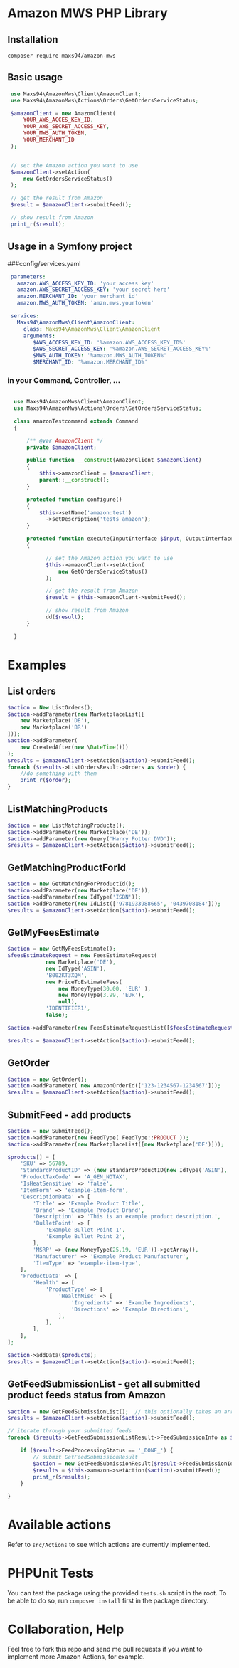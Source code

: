 # Amazon MWS PHP Library

## Installation
```composer require maxs94/amazon-mws```

## Basic usage
```php
 use Maxs94\AmazonMws\Client\AmazonClient;
 use Maxs94\AmazonMws\Actions\Orders\GetOrdersServiceStatus;

 $amazonClient = new AmazonClient(
     YOUR_AWS_ACCES_KEY_ID,
     YOUR_AWS_SECRET_ACCESS_KEY,
     YOUR_MWS_AUTH_TOKEN,
     YOUR_MERCHANT_ID
 );


 // set the Amazon action you want to use
 $amazonClient->setAction(
     new GetOrdersServiceStatus()
 );

 // get the result from Amazon
 $result = $amazonClient->submitFeed();

 // show result from Amazon
 print_r($result);
 ```

## Usage in a Symfony project
###config/services.yaml
```yaml
 parameters:
   amazon.AWS_ACCESS_KEY_ID: 'your access key'
   amazon.AWS_SECRET_ACCESS_KEY: 'your secret here'
   amazon.MERCHANT_ID: 'your merchant id'
   amazon.MWS_AUTH_TOKEN: 'amzn.mws.yourtoken'

 services:
   Maxs94\AmazonMws\Client\AmazonClient:
     class: Maxs94\AmazonMws\Client\AmazonClient
     arguments:
        $AWS_ACCESS_KEY_ID: '%amazon.AWS_ACCESS_KEY_ID%'
        $AWS_SECRET_ACCESS_KEY: '%amazon.AWS_SECRET_ACCESS_KEY%'
        $MWS_AUTH_TOKEN: '%amazon.MWS_AUTH_TOKEN%'
        $MERCHANT_ID: '%amazon.MERCHANT_ID%'
```

### in your Command, Controller, ...
```php
  
  use Maxs94\AmazonMws\Client\AmazonClient;
  use Maxs94\AmazonMws\Actions\Orders\GetOrdersServiceStatus;

  class amazonTestcommand extends Command 
  {

      /** @var AmazonClient */
      private $amazonClient;

      public function __construct(AmazonClient $amazonClient)
      {
          $this->amazonClient = $amazonClient;
          parent::__construct();
      }

      protected function configure()
      {
          $this->setName('amazon:test')
            ->setDescription('tests amazon');
      }

      protected function execute(InputInterface $input, OutputInterface $output)
      {

            // set the Amazon action you want to use
            $this->amazonClient->setAction(
                new GetOrdersServiceStatus()
            );

            // get the result from Amazon
            $result = $this->amazonClient->submitFeed();

            // show result from Amazon
            dd($result);
      }

  }
```

# Examples
## List orders
```php
$action = New ListOrders();
$action->addParameter(new MarketplaceList([
    new Marketplace('DE'),
    new Marketplace('BR')
]));
$action->addParameter(
    new CreatedAfter(new \DateTime()))
);
$results = $amazonClient->setAction($action)->submitFeed();
foreach ($results->ListOrdersResult->Orders as $order) {
    //do something with them
    print_r($order);
}
``` 

## ListMatchingProducts
```php 
$action = new ListMatchingProducts();
$action->addParameter(new Marketplace('DE'));
$action->addParameter(new Query('Harry Potter DVD'));
$results = $amazonClient->setAction($action)->submitFeed();
```

## GetMatchingProductForId 
```php
$action = new GetMatchingForProductId();
$action->addParameter(new Marketplace('DE'));
$action->addParameter(new IdType('ISBN'));
$action->addParameter(new IdList(['9781933988665', '0439708184']));
$results = $amazonClient->setAction($action)->submitFeed();
``` 

## GetMyFeesEstimate
```php 
$action = new GetMyFeesEstimate();
$feesEstimateRequest = new FeesEstimateRequest(
            new Marketplace('DE'), 
            new IdType('ASIN'), 
            'B002KT3XQM', 
            new PriceToEstimateFees( 
                new MoneyType(30.00, 'EUR' ), 
                new MoneyType(3.99, 'EUR'), 
                null),
            'IDENTIFIER1',
            false);

$action->addParameter(new FeesEstimateRequestList([$feesEstimateRequest]));

$results = $amazonClient->setAction($action)->submitFeed();
```

## GetOrder 
```php 
$action = new GetOrder();
$action->addParameter( new AmazonOrderId(['123-1234567-1234567']));
$results = $amazonClient->setAction($action)->submitFeed();
```

## SubmitFeed - add products 
```php 
$action = new SubmitFeed();
$action->addParameter(new FeedType( FeedType::PRODUCT ));
$action->addParameter(new MarketplaceList([new Marketplace('DE')]));

$products[] = [
    'SKU' => 56789,
    'StandardProductID' => (new StandardProductID(new IdType('ASIN'), 'B0EXAMPLEG'))->getArray(),
    'ProductTaxCode' => 'A_GEN_NOTAX',
    'IsHeatSensitive' => 'false',
    'ItemForm' => 'example-item-form',
    'DescriptionData' => [
        'Title' => 'Example Product Title',
        'Brand' => 'Example Product Brand',
        'Description' => 'This is an example product description.',
        'BulletPoint' => [
            'Example Bullet Point 1',
            'Example Bullet Point 2',
        ],
        'MSRP' => (new MoneyType(25.19, 'EUR'))->getArray(),
        'Manufacturer' => 'Example Product Manufacturer',
        'ItemType' => 'example-item-type',
    ],
    'ProductData' => [
        'Health' => [
            'ProductType' => [
                'HealthMisc' => [
                    'Ingredients' => 'Example Ingredients',
                    'Directions' => 'Example Directions',
                ],
            ],
        ],
    ],
];

$action->addData($products);
$results = $amazonClient->setAction($action)->submitFeed();
``` 

## GetFeedSubmissionList - get all submitted product feeds status from Amazon
```php 
$action = new GetFeedSubmissionList();  // this optionally takes an array of feedSubmissionIds
$results = $amazonClient->setAction($action)->submitFeed();

// iterate through your submitted feeds
foreach ($results->GetFeedSubmissionListResult->FeedSubmissionInfo as $result) {

    if ($result->FeedProcessingStatus == '_DONE_') {
        // submit GetFeedSubmissionResult
        $action = new GetFeedSubmissionResult($result->FeedSubmissionId->__toString());
        $results = $this->amazon->setAction($action)->submitFeed();
        print_r($results);
    }

}
```




# Available actions
  Refer to `src/Actions` to see which actions are currently implemented.


# PHPUnit Tests
You can test the package using the provided `tests.sh` script in the root. To be able to do so, run `composer install` first in the package directory.

# Collaboration, Help
Feel free to fork this repo and send me pull requests if you want to implement more Amazon Actions, for example.